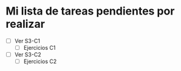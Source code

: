 # Mi lista de tareas pendientes por realizar

- [ ] Ver S3-C1
  - [ ] Ejercicios C1
- [ ] Ver S3-C2
  - [ ] Ejercicios C2
